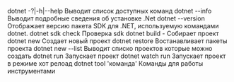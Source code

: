 dotnet -?|-h|--help Выводит список доступных команд
dotnet --info Выводит подробные сведения об установке .Net
dotnet --version Отображает версию пакета SDK для .NET, используемую командами dotnet.
dotnet sdk check Проверка sdk
dotnet build - Собирает проект
dotnet new Создает новый проект
dotnet restore Востанавливает пакеты проекта
dotnet new --list Выводит списко проектов которые можно создать
dotnet run Запускает проект
dotnet watch run Запускает проект в режиме хот релоад
dotnet tool 'команда' Команды для работы инструментами
